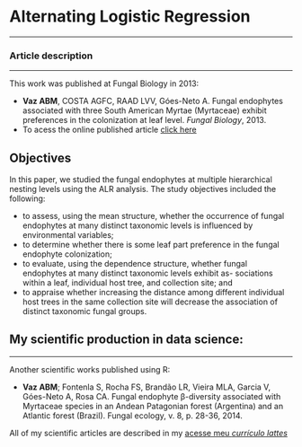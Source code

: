 # Alternating Logistic Regression
***

### Article description
***
This work was published at Fungal Biology in 2013:
* **Vaz ABM**, COSTA AGFC, RAAD LVV, Góes-Neto A. Fungal endophytes associated with three South American Myrtae (Myrtaceae) exhibit preferences in the colonization at leaf level. _Fungal Biology_, 2013.
* To acess the  online published article [click here](http://dx.doi.org/10.1016/j.funbio.2013.11.010)

## Objectives
In this paper, we studied the fungal endophytes at multiple hierarchical nesting levels using the ALR analysis. The study objectives included the following: 
* to assess, using the mean structure, whether the occurrence of fungal endophytes at many distinct taxonomic levels is influenced by environmental variables; 
* to determine whether there is some leaf part preference in the fungal endophyte colonization;
* to evaluate, using the dependence structure, whether fungal endophytes at many distinct taxonomic levels exhibit as-
sociations within a leaf, individual host tree, and collection site; and 
* to appraise whether increasing the distance among different individual host trees in the same collection site will decrease the association of distinct taxonomic fungal groups.



## My scientific production in data science:
***
Another scientific works published using R:
* **Vaz ABM**; Fontenla S, Rocha FS, Brandão LR, Vieira MLA, Garcia V, Góes-Neto A, Rosa CA. Fungal endophyte β-diversity associated with Myrtaceae species in an Andean Patagonian forest (Argentina) and an Atlantic forest (Brazil). Fungal ecology, v. 8, p. 28-36, 2014.

All of my scientific articles are described in my [acesse meu *currículo lattes*](http://lattes.cnpq.br/3034158469601943)
